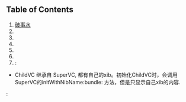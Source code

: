 
## <a name='contents'>Table of Contents</a>

1. [破事水](#1)
1. [](#)
1. [](#)
1. [](#)
1. [](#)
1. [](#)
1. [](#)
<a name='1'> :</a>
* ChildVC 继承自 SuperVC, 都有自己的xib。初始化ChildVC时，会调用SuperVC的initWithNibName:bundle: 方法，但是只显示自己xib的内容.  

<a name=''> :</a>
``` C

```

